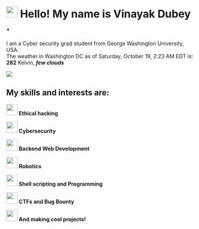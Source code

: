 
<h1><img src="https://emojis.slackmojis.com/emojis/images/1531849430/4246/blob-sunglasses.gif?1531849430" width="30"/> Hello! My name is Vinayak Dubey .</h1>
<p>I am a Cyber security grad student from George Washington University, USA. <br> The weather in Washington DC as of Saturday, October 19, 2:23 AM EDT is:<br><b>282</b> Kelvin, <i><b> few clouds <b></i><p>
<p> <img src="https://media.giphy.com/media/5xtDarl6N3dcgPOuKqI/giphy.gif"/><br><p>
<h2> My skills and interests are: </h2>
<p><img src="https://emojis.slackmojis.com/emojis/images/1563480763/5999/meow_party.gif?1563480763" width="30"/> Ethical hacking<p>
<p><img src="https://emojis.slackmojis.com/emojis/images/1563480763/5999/meow_party.gif?1563480763" width="30"/> Cybersecurity<p>
<p><img src="https://emojis.slackmojis.com/emojis/images/1563480763/5999/meow_party.gif?1563480763" width="30"/> Backend Web Development<p>
<p><img src="https://emojis.slackmojis.com/emojis/images/1563480763/5999/meow_party.gif?1563480763" width="30"/> Robotics<p>
<p><img src="https://emojis.slackmojis.com/emojis/images/1563480763/5999/meow_party.gif?1563480763" width="30"/> Shell scripting and Programming<p>
<p><img src="https://emojis.slackmojis.com/emojis/images/1563480763/5999/meow_party.gif?1563480763" width="30"/> CTFs and Bug Bounty<p>
<p><img src="https://emojis.slackmojis.com/emojis/images/1586915346/8613/rainbow_blob.gif?1586915346" width="30"/> <b>And making cool projects!<b><p>

